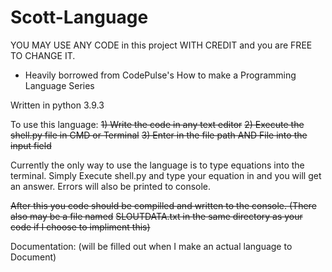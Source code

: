 # Scott-Language
YOU MAY USE ANY CODE in this project WITH CREDIT and you are FREE TO CHANGE IT. 
* Heavily borrowed from CodePulse's How to make a Programming Language Series

Written in python 3.9.3


To use this language:
~~1) Write the code in any text editor~~
~~2) Execute the shell.py file in CMD or Terminal~~
~~3) Enter in the file path AND File into the input field~~

Currently the only way to use the language is to type equations into the terminal. Simply Execute shell.py and type your equation in and you will get an answer. Errors will also be printed to console.


~~After this you code should be compilled and written to the console. (There also may be a file named~~
~~SLOUTDATA.txt in the same directory as your code if I choose to impliment this)~~



Documentation:
(will be filled out when I make an actual language to Document)

